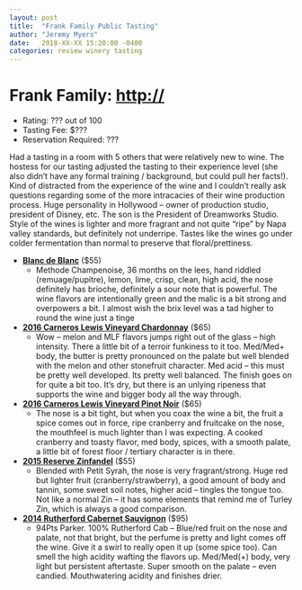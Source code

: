 ```yaml
---
layout: post
title:  "Frank Family Public Tasting"
author: "Jeremy Myers"
date:   2018-XX-XX 15:20:00 -0400
categories: review winery tasting
---
```

# **Frank Family**: <http://>
* Rating: ??? out of 100
* Tasting Fee: $???
* Reservation Required: ???

Had a tasting in a room with 5 others that were relatively new to wine.  The hostess for our tasting adjusted the tasting to their experience level (she also didn’t have any formal training / background, but could pull her facts!).  Kind of distracted from the experience of the wine and I couldn’t really ask questions regarding some of the more intracacies of their wine production process.  Huge personality in Hollywood – owner of production studio, president of Disney, etc.  The son is the President of Dreamworks Studio.  Style of the wines is lighter and more fragrant and not quite “ripe” by Napa valley standards, but definitely not underripe.  Tastes like the wines go under colder fermentation than normal to preserve that floral/prettiness.  

* [**Blanc de Blanc**]() ($55)
  * Methode Champenoise, 36 months on the lees, hand riddled (remuage/pupitre), lemon, lime, crisp, clean, high acid, the nose definitely has brioche, definitely a sour note that is powerful.  The wine flavors are intentionally green and the malic is a bit strong and overpowers a bit.  I almost wish the brix level was a tad higher to round the wine just a tinge
* [**2016 Carneros Lewis Vineyard Chardonnay**]() ($65)
  * Wow – melon and MLF flavors jumps right out of the glass – high intensity.  There a little bit of a terroir funkiness to it too.  Med/Med+ body, the butter is pretty pronounced on the palate but well blended with the melon and other stonefruit character.  Med acid – this must be pretty well developed.  Its pretty well balanced.  The finish goes on for quite a bit too.  It’s dry, but there is an unlying ripeness that supports the wine and bigger body all the way through.  
* [**2016 Carneros Lewis Vineyard Pinot Noir**]() ($65)
  * The nose is a bit tight, but when you coax the wine a bit, the fruit a spice comes out in force, ripe cranberry and fruitcake on the nose, the mouthfeel is much lighter than I was expecting.  A cooked cranberry and toasty flavor, med body, spices, with a smooth palate, a little bit of forest floor / tertiary character is in there.
* [**2015 Reserve Zinfandel**]() ($55)
  * Blended with Petit Syrah, the nose is very fragrant/strong.  Huge red but lighter fruit (cranberry/strawberry), a good amount of body and tannin, some sweet soil notes, higher acid – tingles the tongue too.  Not like a normal Zin – it has some elements that remind me of Turley Zin, which is always a good comparison.
* [**2014 Rutherford Cabernet Sauvignon**]() ($95)
  * 94Pts Parker.  100% Rutherford Cab – Blue/red fruit on the nose and palate, not that bright, but the perfume is pretty and light comes off the wine.  Give it a swirl to really open it up (some spice too).  Can smell the high acidity wafting the flavors up.  Med/Med(+) body, very light but persistent aftertaste.  Super smooth on the palate – even candied.  Mouthwatering acidity and finishes drier.  


